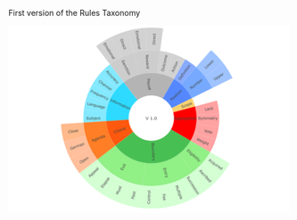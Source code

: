 First version of the Rules Taxonomy

[![Graphic preview](../../DOWNLOAD/Taxonomy_V1.png)](https://ilaredavid.github.io/Test/V1/IAD_taxonomy_V1.html)
